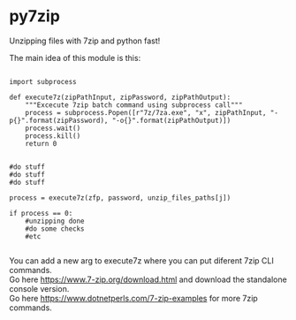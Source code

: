 # py7zip
Unzipping files with 7zip and python fast!

The main idea of this module is this:


```

import subprocess

def execute7z(zipPathInput, zipPassword, zipPathOutput):
    """Excecute 7zip batch command using subprocess call"""
    process = subprocess.Popen([r"7z/7za.exe", "x", zipPathInput, "-p{}".format(zipPassword), "-o{}".format(zipPathOutput)])
    process.wait()
    process.kill()
    return 0
    
    
#do stuff
#do stuff
#do stuff

process = execute7z(zfp, password, unzip_files_paths[j])

if process == 0:
    #unzipping done
    #do some checks
    #etc
   
```

You can add a new arg to execute7z where you can put diferent 7zip CLI commands.<br/>
Go here https://www.7-zip.org/download.html and download the standalone console version.<br/>
Go here https://www.dotnetperls.com/7-zip-examples for more 7zip commands.<br/>
